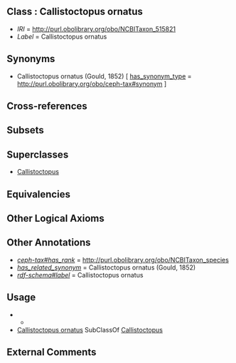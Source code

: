 
## Class : Callistoctopus ornatus

 * *IRI* = http://purl.obolibrary.org/obo/NCBITaxon_515821
 * *Label* = Callistoctopus ornatus

## Synonyms

 * Callistoctopus ornatus (Gould, 1852) [ [has_synonym_type](../../pe/oboInOwl#hasSynonymType.md) = http://purl.obolibrary.org/obo/ceph-tax#synonym ]

## Cross-references


## Subsets


## Superclasses

 * [Callistoctopus](../../NCBITaxon/96/NCBITaxon_505396.md)

## Equivalencies


## Other Logical Axioms


## Other Annotations

 * *[ceph-tax#has_rank](../../ceph-tax#has/nk/ceph-tax#has_rank.md)* = http://purl.obolibrary.org/obo/NCBITaxon_species
 * *[has_related_synonym](../../ym/oboInOwl#hasRelatedSynonym.md)* = Callistoctopus ornatus (Gould, 1852)
 * *[rdf-schema#label](../../el/rdf-schema#label.md)* = Callistoctopus ornatus

## Usage

 * -
 * [Callistoctopus ornatus](../../NCBITaxon/21/NCBITaxon_515821.md) SubClassOf [Callistoctopus](../../NCBITaxon/96/NCBITaxon_505396.md)

## External Comments

